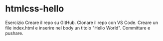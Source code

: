 # htmlcss-hello 

Esercizio
Creare il repo su GitHub.
Clonare il repo con VS Code.
Creare un file index.html e inserire nel body un titolo "Hello World".
Committare e pushare.